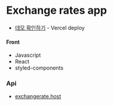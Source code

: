 # Exchange rates app

- [데모 확인하기](https://muchange.vercel.app) - Vercel deploy

#### Front

- Javascript
- React
- styled-components

### Api

- [exchangerate.host](https://exchangerate.host/#/)
